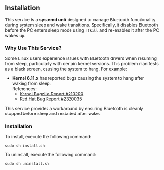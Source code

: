 
## Installation

This service is a **systemd unit** designed to manage Bluetooth functionality during system sleep and wake transitions. Specifically, it disables Bluetooth before the PC enters sleep mode using `rfkill` and re-enables it after the PC wakes up.

### Why Use This Service?
Some Linux users experience issues with Bluetooth drivers when resuming from sleep, particularly with certain kernel versions. This problem manifests as a black screen, causing the system to hang. For example:

- **Kernel 6.11.x** has reported bugs causing the system to hang after waking from sleep.  
  References:  
  - [Kernel Bugzilla Report #219290](https://bugzilla.kernel.org/show_bug.cgi?id=219290)  
  - [Red Hat Bug Report #2320035](https://bugzilla.redhat.com/show_bug.cgi?id=2320035)  

This service provides a workaround by ensuring Bluetooth is cleanly stopped before sleep and restarted after wake.


### Installation
To install, execute the following command: 

```shell
sudo sh install.sh
```

To uninstall, execute the following command: 

```shell
sudo sh uninstall.sh
```

